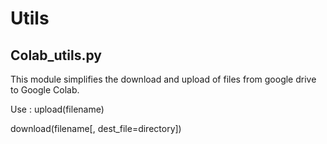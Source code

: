 # Utils
## Colab_utils.py
This module simplifies the download and upload of files from google drive to Google Colab.

Use :
upload(filename)

download(filename[, dest_file=directory])
